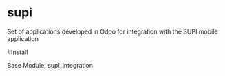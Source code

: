 # supi

Set of applications developed in Odoo for integration with the SUPI mobile application

#Install

Base Module: supi_integration
